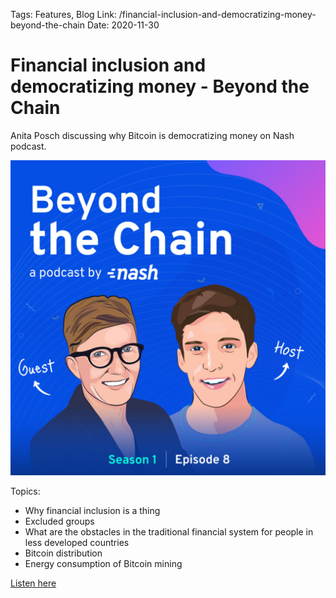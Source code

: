 Tags: Features, Blog
Link: /financial-inclusion-and-democratizing-money-beyond-the-chain
Date: 2020-11-30


# Financial inclusion and democratizing money - Beyond the Chain

Anita Posch discussing why Bitcoin is democratizing money on Nash podcast.

[![Anita Posch about democratizing money](assets/_F009-Nash-Podcast-Anita-Posch.jpg)](https://podcast.nash.io/912007/6343486-financial-inclusion-and-democratizing-money-with-anita-posch-and-ethan-fast)

Topics:
<ul>
 	<li>Why financial inclusion is a thing</li>
 	<li>Excluded groups</li>
 	<li>What are the obstacles in the traditional financial system for people in less developed countries</li>
 	<li>Bitcoin distribution</li>
 	<li>Energy consumption of Bitcoin mining</li>
</ul>
<a href="https://podcast.nash.io/912007/6343486-financial-inclusion-and-democratizing-money-with-anita-posch-and-ethan-fast" target="_blank" rel="noopener noreferrer">Listen here</a>